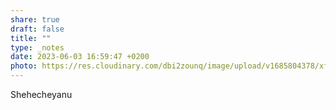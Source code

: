 ```yaml
---
share: true
draft: false
title: ""
type: _notes
date: 2023-06-03 16:59:47 +0200
photo: https://res.cloudinary.com/dbi2zounq/image/upload/v1685804378/xff6yhpiffezt3i2u1zr.jpg
---
```


Shehecheyanu

